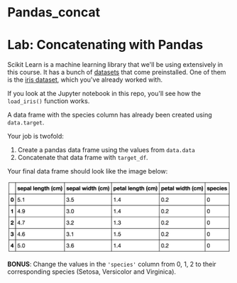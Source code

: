 # Pandas_concat
# Lab: Concatenating with Pandas

Scikit Learn is a machine learning library that we'll be using extensively in this course. It has a bunch of [datasets](http://scikit-learn.org/stable/modules/classes.html#module-sklearn.datasets) that come preinstalled. One of them is the [iris dataset](http://scikit-learn.org/stable/modules/generated/sklearn.datasets.load_iris.html), which you've already worked with.

If you look at the Jupyter notebook in this repo, you'll see how the `load_iris()` function works.

A data frame with the species column has already been created using `data.target`.

Your job is twofold:

1. Create a pandas data frame using the values from `data.data`
2. Concatenate that data frame with `target_df`.

Your final data frame should look like the image below:

![](iris.png)

**BONUS**: Change the values in the `'species'` column from 0, 1, 2 to their corresponding species (Setosa, Versicolor and Virginica).

